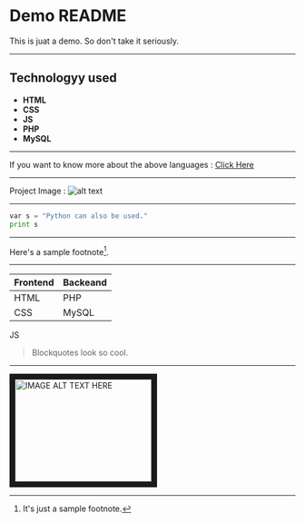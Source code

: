 # Demo README
This is juat a demo. So don't take it seriously.

---
## Technologyy used

- __HTML__
- __CSS__
- __JS__
- __PHP__
- __MySQL__

---

If you want to know more about the above languages : [Click Here](https://www.wikipedia.org/)

---

Project Image : 
![alt text](https://www.infolaw.co.uk/newsletter/wp-content/uploads/2021/01/HTML-CSS-JS-logos.png)

---

```python
var s = "Python can also be used."
print s
```

---
Here's a sample footnote[^1].
[^1]: It's just a sample footnote.

---
Frontend |Backeand
-------|-------
HTML | PHP
CSS | MySQL
JS

>Blockquotes look so cool.

---
<a href="https://www.youtube.com/watch?v=pBy1zgt0XPc"><img src="https://upload.wikimedia.org/wikipedia/commons/e/ef/Youtube_logo.png" 
alt="IMAGE ALT TEXT HERE" width="240" height="180" border="10" /></a>

